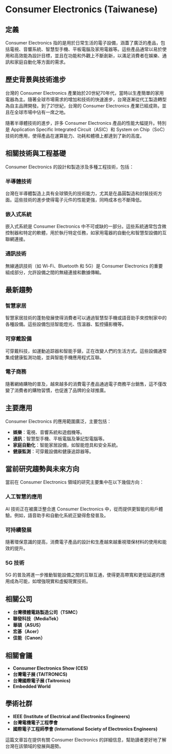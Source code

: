 # Consumer Electronics (Taiwanese)

## 定義
Consumer Electronics 指的是用於日常生活的電子設備，涵蓋了廣泛的產品，包括電視、音響系統、智慧型手機、平板電腦及家用電器等。這些產品通常以易於使用和高效能為設計目標，並且在功能和外觀上不斷創新，以滿足消費者在娛樂、通訊和家庭自動化等方面的需求。

## 歷史背景與技術進步
台灣的 Consumer Electronics 產業始於20世紀70年代，當時以生產簡單的家用電器為主。隨著全球市場需求的增加和技術的快速進步，台灣逐漸從代工製造轉型為自主品牌開發。到了21世紀，台灣的 Consumer Electronics 產業已經成熟，並且在全球市場中佔有一席之地。

隨著半導體技術的進步，許多 Consumer Electronics 產品的性能大幅提升。特別是 Application Specific Integrated Circuit（ASIC）和 System on Chip（SoC）技術的應用，使得產品在運算能力、功耗和體積上都達到了新的高度。

## 相關技術與工程基礎
Consumer Electronics 的設計和製造涉及多種工程技術，包括：

### 半導體技術
台灣在半導體製造上具有全球領先的技術能力，尤其是在晶圓製造和封裝技術方面。這些技術的進步使得電子元件的性能更強，同時成本也不斷降低。

### 嵌入式系統
嵌入式系統是 Consumer Electronics 中不可或缺的一部分。這些系統通常包含微控制器和特定的軟體，用於執行特定任務，如家用電器的自動化和智慧型設備的互聯網連接。

### 通訊技術
無線通訊技術（如 Wi-Fi、Bluetooth 和 5G）是 Consumer Electronics 的重要組成部分，允許設備之間的無縫連接和數據傳輸。

## 最新趨勢
### 智慧家居
智慧家居技術的蓬勃發展使得消費者可以通過智慧型手機或語音助手來控制家中的各種設備。這些設備包括智能燈光、恆溫器、監控攝影機等。

### 可穿戴設備
可穿戴科技，如運動追踪器和智能手錶，正在改變人們的生活方式。這些設備通常集成健康監測功能，並與智能手機應用程式互聯。

### 電子商務
隨著網絡購物的普及，越來越多的消費電子產品通過電子商務平台銷售，這不僅改變了消費者的購物習慣，也促進了品牌的全球推廣。

## 主要應用
Consumer Electronics 的應用範圍廣泛，主要包括：

- **娛樂**：電視、音響系統和遊戲機等。
- **通訊**：智慧型手機、平板電腦及筆記型電腦等。
- **家庭自動化**：智能家居設備，如智能燈具和安全系統。
- **健康監測**：可穿戴設備和健康追踪器等。

## 當前研究趨勢與未來方向
當前在 Consumer Electronics 領域的研究主要集中在以下幾個方向：

### 人工智慧的應用
AI 技術正在被廣泛整合進 Consumer Electronics 中，從而提供更智能的用戶體驗。例如，語音助手和自動化系統正變得愈發普及。

### 可持續發展
隨著環保意識的提高，消費電子產品的設計和生產越來越重視環保材料的使用和能效的提升。

### 5G 技術
5G 的普及將進一步推動智能設備之間的互聯互通，使得更高帶寬和更低延遲的應用成為可能，如增強現實和虛擬現實技術。

## 相關公司
- **台灣積體電路製造公司（TSMC）**
- **聯發科技（MediaTek）**
- **華碩（ASUS）**
- **宏碁（Acer）**
- **佳能（Canon）**

## 相關會議
- **Consumer Electronics Show (CES)**
- **台灣電子展 (TAITRONICS)**
- **台灣國際電子展 (Taitronics)**
- **Embedded World**

## 學術社群
- **IEEE (Institute of Electrical and Electronics Engineers)**
- **台灣電機電子工程學會**
- **國際電子工程師學會 (International Society of Electronics Engineers)**

這篇文章旨在提供有關 Consumer Electronics 的詳細信息，幫助讀者更好地了解台灣在該領域的發展與趨勢。